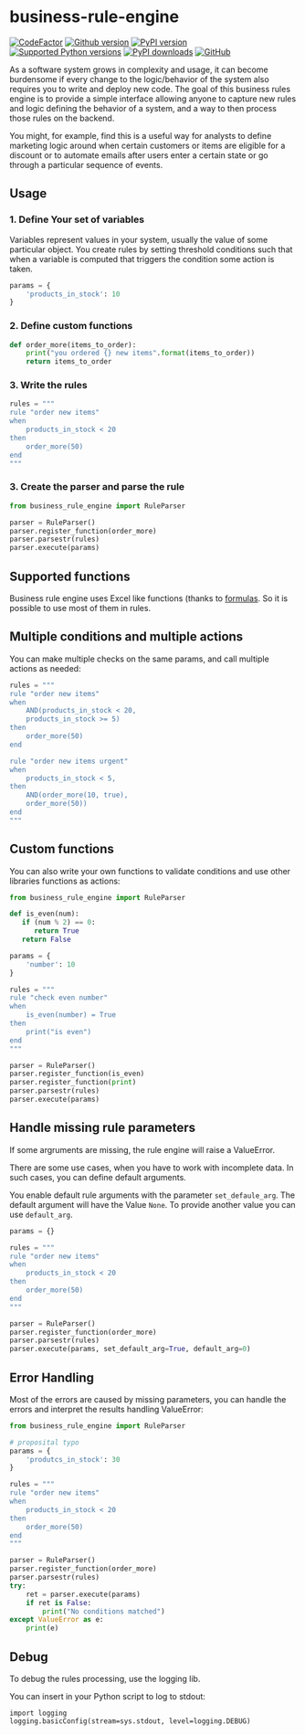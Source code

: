 business-rule-engine
====================

[![CodeFactor](https://www.codefactor.io/repository/github/manfred-kaiser/business-rule-engine/badge)](https://www.codefactor.io/repository/github/manfred-kaiser/business-rule-engine)
[![Github version](https://img.shields.io/github/v/release/manfred-kaiser/business-rule-engine?label=github&logo=github)](https://github.com/manfred-kaiser/business-rule-engine/releases)
[![PyPI version](https://img.shields.io/pypi/v/business-rule-engine.svg?logo=pypi&logoColor=FFE873)](https://pypi.org/project/business-rule-engine/)
[![Supported Python versions](https://img.shields.io/pypi/pyversions/business-rule-engine.svg?logo=python&logoColor=FFE873)](https://pypi.org/project/business-rule-engine/)
[![PyPI downloads](https://pepy.tech/badge/business-rule-engine/month)](https://pepy.tech/project/business-rule-engine/month)
[![GitHub](https://img.shields.io/github/license/manfred-kaiser/business-rule-engine.svg)](LICENSE)

As a software system grows in complexity and usage, it can become burdensome if every change to the logic/behavior of the system also requires you to write and deploy new code. The goal of this business rules engine is to provide a simple interface allowing anyone to capture new rules and logic defining the behavior of a system, and a way to then process those rules on the backend.

You might, for example, find this is a useful way for analysts to define marketing logic around when certain customers or items are eligible for a discount or to automate emails after users enter a certain state or go through a particular sequence of events.

## Usage

### 1. Define Your set of variables

Variables represent values in your system, usually the value of some particular object.  You create rules by setting threshold conditions such that when a variable is computed that triggers the condition some action is taken.

```python
params = {
    'products_in_stock': 10
}
```

### 2. Define custom functions

```python
def order_more(items_to_order):
    print("you ordered {} new items".format(items_to_order))
    return items_to_order
```

### 3. Write the rules


```python
rules = """
rule "order new items"
when
    products_in_stock < 20
then
    order_more(50)
end
"""
```

### 3. Create the parser and parse the rule

```python
from business_rule_engine import RuleParser

parser = RuleParser()
parser.register_function(order_more)
parser.parsestr(rules)
parser.execute(params)
```

## Supported functions

Business rule engine uses Excel like functions (thanks to [formulas](https://github.com/vinci1it2000/formulas). So it is possible to use most of them in rules.


## Multiple conditions and multiple actions

You can make multiple checks on the same params, and call multiple actions as needed:

```python
rules = """
rule "order new items"
when
    AND(products_in_stock < 20,
    products_in_stock >= 5)
then
    order_more(50)
end

rule "order new items urgent"
when
    products_in_stock < 5,
then
    AND(order_more(10, true),
    order_more(50))
end
"""
```

## Custom functions

You can also write your own functions to validate conditions and use other libraries functions as actions:

```python
from business_rule_engine import RuleParser

def is_even(num):
   if (num % 2) == 0:
      return True
   return False

params = {
    'number': 10
}

rules = """
rule "check even number"
when
    is_even(number) = True
then
    print("is even")
end
"""

parser = RuleParser()
parser.register_function(is_even)
parser.register_function(print)
parser.parsestr(rules)
parser.execute(params)

```

## Handle missing rule parameters

If some argruments are missing, the rule engine will raise a ValueError.

There are some use cases, when you have to work with incomplete data. In such cases, you can define
default arguments.

You enable default rule arguments with the parameter `set_defaule_arg`. The default argument will have the Value `None`. To provide another value you can use `default_arg`.

```python
params = {}

rules = """
rule "order new items"
when
    products_in_stock < 20
then
    order_more(50)
end
"""

parser = RuleParser()
parser.register_function(order_more)
parser.parsestr(rules)
parser.execute(params, set_default_arg=True, default_arg=0)
```

## Error Handling

Most of the errors are caused by missing parameters, you can handle the errors and interpret the results handling ValueError:

```python
from business_rule_engine import RuleParser

# proposital typo
params = {
    'produtcs_in_stock': 30
}

rules = """
rule "order new items"
when
    products_in_stock < 20
then
    order_more(50)
end
"""

parser = RuleParser()
parser.register_function(order_more)
parser.parsestr(rules)
try:
    ret = parser.execute(params)
    if ret is False:
        print("No conditions matched")
except ValueError as e:
    print(e)
```

## Debug

To debug the rules processing, use the logging lib.

You can insert in your Python script to log to stdout:
```
import logging
logging.basicConfig(stream=sys.stdout, level=logging.DEBUG)
```
